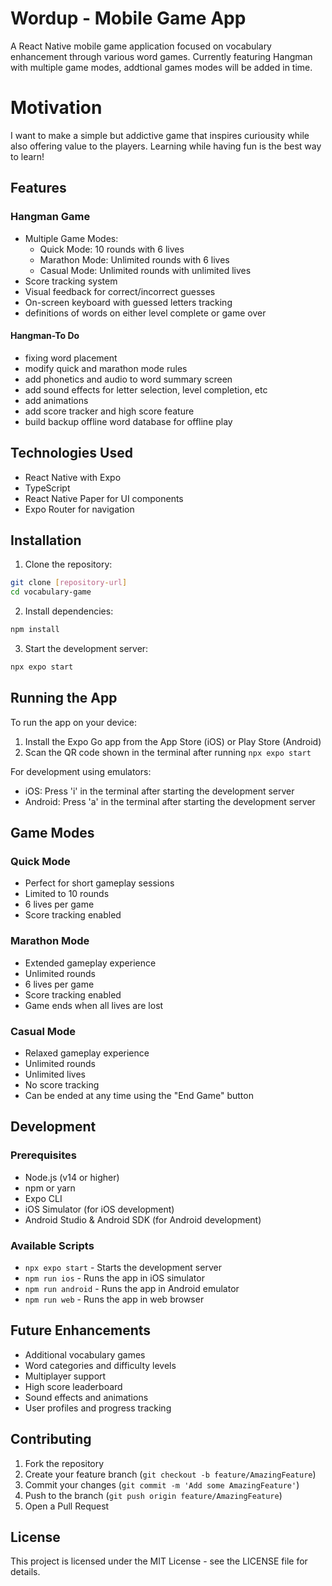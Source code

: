 # Wordup - Mobile Game App

A React Native mobile game application focused on vocabulary enhancement through various word games. Currently featuring Hangman with multiple game modes, addtional games modes will be added in time. 

# Motivation
I want to make a simple but addictive game that inspires curiousity while also offering value to the players. Learning while having fun is the best way to learn!

## Features

### Hangman Game
- Multiple Game Modes:
  - Quick Mode: 10 rounds with 6 lives
  - Marathon Mode: Unlimited rounds with 6 lives
  - Casual Mode: Unlimited rounds with unlimited lives
- Score tracking system
- Visual feedback for correct/incorrect guesses
- On-screen keyboard with guessed letters tracking
- definitions of words on either level complete or game over

#### Hangman-To Do
- fixing word placement
- modify quick and marathon mode rules
- add phonetics and audio to word summary screen
- add sound effects for letter selection, level completion, etc
- add animations
- add score tracker and high score feature
- build backup offline word database for offline play

## Technologies Used

- React Native with Expo
- TypeScript
- React Native Paper for UI components
- Expo Router for navigation


## Installation

1. Clone the repository:
```bash
git clone [repository-url]
cd vocabulary-game
```

2. Install dependencies:
```bash
npm install
```

3. Start the development server:
```bash
npx expo start
```

## Running the App

To run the app on your device:
1. Install the Expo Go app from the App Store (iOS) or Play Store (Android)
2. Scan the QR code shown in the terminal after running `npx expo start`

For development using emulators:
- iOS: Press 'i' in the terminal after starting the development server
- Android: Press 'a' in the terminal after starting the development server

## Game Modes

### Quick Mode
- Perfect for short gameplay sessions
- Limited to 10 rounds
- 6 lives per game
- Score tracking enabled

### Marathon Mode
- Extended gameplay experience
- Unlimited rounds
- 6 lives per game
- Score tracking enabled
- Game ends when all lives are lost

### Casual Mode
- Relaxed gameplay experience
- Unlimited rounds
- Unlimited lives
- No score tracking
- Can be ended at any time using the "End Game" button

## Development

### Prerequisites
- Node.js (v14 or higher)
- npm or yarn
- Expo CLI
- iOS Simulator (for iOS development)
- Android Studio & Android SDK (for Android development)

### Available Scripts

- `npx expo start` - Starts the development server
- `npm run ios` - Runs the app in iOS simulator
- `npm run android` - Runs the app in Android emulator
- `npm run web` - Runs the app in web browser

## Future Enhancements

- Additional vocabulary games
- Word categories and difficulty levels
- Multiplayer support
- High score leaderboard
- Sound effects and animations
- User profiles and progress tracking

## Contributing

1. Fork the repository
2. Create your feature branch (`git checkout -b feature/AmazingFeature`)
3. Commit your changes (`git commit -m 'Add some AmazingFeature'`)
4. Push to the branch (`git push origin feature/AmazingFeature`)
5. Open a Pull Request

## License

This project is licensed under the MIT License - see the LICENSE file for details.